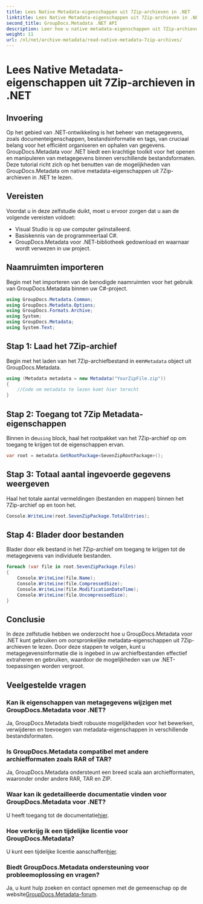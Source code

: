 ```yaml
---
title: Lees Native Metadata-eigenschappen uit 7Zip-archieven in .NET
linktitle: Lees Native Metadata-eigenschappen uit 7Zip-archieven in .NET
second_title: GroupDocs.Metadata .NET API
description: Leer hoe u native metadata-eigenschappen uit 7Zip-archieven kunt lezen met GroupDocs.Metadata voor .NET. Verbeter de mogelijkheden voor gegevensbeheer van uw .NET-applicatie.
weight: 11
url: /nl/net/archive-metadata/read-native-metadata-7zip-archives/
---
```


# Lees Native Metadata-eigenschappen uit 7Zip-archieven in .NET

## Invoering
Op het gebied van .NET-ontwikkeling is het beheer van metagegevens, zoals documenteigenschappen, bestandsinformatie en tags, van cruciaal belang voor het efficiënt organiseren en ophalen van gegevens. GroupDocs.Metadata voor .NET biedt een krachtige toolkit voor het openen en manipuleren van metagegevens binnen verschillende bestandsformaten. Deze tutorial richt zich op het benutten van de mogelijkheden van GroupDocs.Metadata om native metadata-eigenschappen uit 7Zip-archieven in .NET te lezen. 
## Vereisten
Voordat u in deze zelfstudie duikt, moet u ervoor zorgen dat u aan de volgende vereisten voldoet:
- Visual Studio is op uw computer geïnstalleerd.
- Basiskennis van de programmeertaal C#.
- GroupDocs.Metadata voor .NET-bibliotheek gedownload en waarnaar wordt verwezen in uw project.

## Naamruimten importeren
Begin met het importeren van de benodigde naamruimten voor het gebruik van GroupDocs.Metadata binnen uw C#-project.
```csharp
using GroupDocs.Metadata.Common;
using GroupDocs.Metadata.Options;
using GroupDocs.Formats.Archive;
using System;
using GroupDocs.Metadata;
using System.Text;
```
## Stap 1: Laad het 7Zip-archief
 Begin met het laden van het 7Zip-archiefbestand in een`Metadata` object uit GroupDocs.Metadata.
```csharp
using (Metadata metadata = new Metadata("YourZipFile.zip"))
{
    //Code om metadata te lezen komt hier terecht
}
```
## Stap 2: Toegang tot 7Zip Metadata-eigenschappen
 Binnen in de`using` block, haal het rootpakket van het 7Zip-archief op om toegang te krijgen tot de eigenschappen ervan.
```csharp
var root = metadata.GetRootPackage<SevenZipRootPackage>();
```
## Stap 3: Totaal aantal ingevoerde gegevens weergeven
Haal het totale aantal vermeldingen (bestanden en mappen) binnen het 7Zip-archief op en toon het.
```csharp
Console.WriteLine(root.SevenZipPackage.TotalEntries);
```
## Stap 4: Blader door bestanden
Blader door elk bestand in het 7Zip-archief om toegang te krijgen tot de metagegevens van individuele bestanden.
```csharp
foreach (var file in root.SevenZipPackage.Files)
{
    Console.WriteLine(file.Name);
    Console.WriteLine(file.CompressedSize);
    Console.WriteLine(file.ModificationDateTime);
    Console.WriteLine(file.UncompressedSize);
}
```

## Conclusie
In deze zelfstudie hebben we onderzocht hoe u GroupDocs.Metadata voor .NET kunt gebruiken om oorspronkelijke metadata-eigenschappen uit 7Zip-archieven te lezen. Door deze stappen te volgen, kunt u metagegevensinformatie die is ingebed in uw archiefbestanden effectief extraheren en gebruiken, waardoor de mogelijkheden van uw .NET-toepassingen worden vergroot.

## Veelgestelde vragen
### Kan ik eigenschappen van metagegevens wijzigen met GroupDocs.Metadata voor .NET?
Ja, GroupDocs.Metadata biedt robuuste mogelijkheden voor het bewerken, verwijderen en toevoegen van metadata-eigenschappen in verschillende bestandsformaten.
### Is GroupDocs.Metadata compatibel met andere archiefformaten zoals RAR of TAR?
Ja, GroupDocs.Metadata ondersteunt een breed scala aan archiefformaten, waaronder onder andere RAR, TAR en ZIP.
### Waar kan ik gedetailleerde documentatie vinden voor GroupDocs.Metadata voor .NET?
 U heeft toegang tot de documentatie[hier](https://tutorials.groupdocs.com/metadata/net/).
### Hoe verkrijg ik een tijdelijke licentie voor GroupDocs.Metadata?
 U kunt een tijdelijke licentie aanschaffen[hier](https://purchase.groupdocs.com/temporary-license/).
### Biedt GroupDocs.Metadata ondersteuning voor probleemoplossing en vragen?
 Ja, u kunt hulp zoeken en contact opnemen met de gemeenschap op de website[GroupDocs.Metadata-forum](https://forum.groupdocs.com/c/metadata/14).